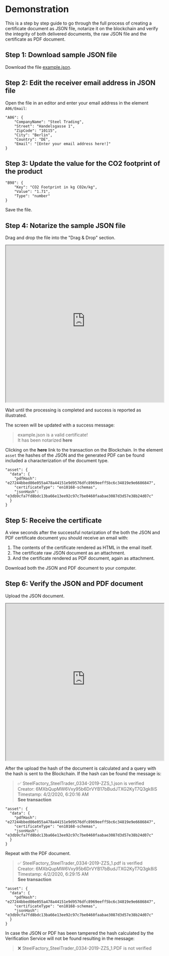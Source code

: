 # Demonstration

This is a step by step guide to go through the full process of creating a certificate document as JSON file, notarize it on the blockchain and verify the integrity of both delivered documents, the raw JSON file and the certificate as PDF document.

## Step 1: Download sample JSON file

Download the file [example.json](/_json/example.json ':ignore title :target=_blank').

## Step 2: Edit the receiver email address in JSON file

Open the file in an editor and enter your email address in the element `A06/Email`:

    "A06": {
        "CompanyName": "Steel Trading",
        "Street": "Handelsgasse 1",
        "ZipCode": "10115",
        "City": "Berlin",
        "Country": "DE",
        "Email": "[Enter your email address here!]"
    }

## Step 3: Update the value for the CO2 footprint of the product

    "B98": {
        "Key": "CO2 Footprint in kg CO2e/kg",
        "Value": "1.71",
        "Type": "number"
    }

Save the file.

## Step 4: Notarize the sample JSON file

Drag and drop the file into the "Drag & Drop" section.

<iframe width="100%" height="500" src="https://demo.notarization.en10204.io"/></iframe>

Wait until the processing is completed and success is reported as illustrated.

The screen will be updated with a success message:

>example.json is a valid certificate!</br>
>It has been notarized **here**</br>

Clicking on the **here** link to the transaction on the Blockchain. In the element `asset` the hashes of the JSON and the generated PDF can be found included a characterization of the document type.

    "asset": {
      "data": {
        "pdfHash": "e27244bbed86e055a478a44151e9d9576dfc8969eeff5bc6c34819e9e6686847",
        "certificateType": "en10168-schemas",
        "jsonHash": "e3db9cfa7fd8bdc13ba66e13ee92c97c7be0460faabae3087d3d57e38b24d07c"
      }
    }

## Step 5: Receive the certificate

A view seconds after the successful notarization of the both the JSON and PDF certificate document you should receive an email with:

1. The contents of the certificate rendered as HTML in the email itself.
2. The certificate raw JSON document as an attachment.
3. And the certificate rendered as PDF document, again as attachment.

Download both the JSON and PDF document to your computer. 

## Step 6: Verify the JSON and PDF document

Upload the JSON document.

<iframe width="100%" height="500" src="https://demo.verification.en10204.io"/></iframe>

After the upload the hash of the document is calculated and a query with the hash is sent to the Blockchain. If the hash can be found the message is:

>✅ SteelFactory_SteelTrader_0334-2019-ZZS_1.json is verified</br>
>Creator: 6MXbQupMW6Vxy95b6DrVYB17bBudJTXG2KyT7Q3gk8iS</br>
>Timestamp: 4/2/2020, 6:20:16 AM</br>
>**See transaction**

    "asset": {
      "data": {
        "pdfHash": "e27244bbed86e055a478a44151e9d9576dfc8969eeff5bc6c34819e9e6686847",
        "certificateType": "en10168-schemas",
        "jsonHash": "e3db9cfa7fd8bdc13ba66e13ee92c97c7be0460faabae3087d3d57e38b24d07c"
      }
    }

Repeat with the PDF document.

>✅ SteelFactory_SteelTrader_0334-2019-ZZS_1.pdf is verified</br>
>Creator: 6MXbQupMW6Vxy95b6DrVYB17bBudJTXG2KyT7Q3gk8iS</br>
>Timestamp: 4/2/2020, 6:29:15 AM</br>
>**See transaction**

    "asset": {
      "data": {
        "pdfHash": "e27244bbed86e055a478a44151e9d9576dfc8969eeff5bc6c34819e9e6686847",
        "certificateType": "en10168-schemas",
        "jsonHash": "e3db9cfa7fd8bdc13ba66e13ee92c97c7be0460faabae3087d3d57e38b24d07c"
      }
    }

In case the JSON or PDF has been tampered the hash calculated by the Verification Service will not be found resulting in the message:

>❌ SteelFactory_SteelTrader_0334-2019-ZZS_1.PDF is not verified
